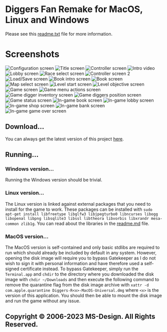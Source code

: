 # Diggers Fan Remake for MacOS, Linux and Windows
Please see this [readme.txt](/diggers/readme.txt?raw=true) file for more information.

# Screenshots
![Configuration screen](/docs/diggers/ss01.png?raw=true "Configuration screen")
![Title screen](/docs/diggers/ss02.png?raw=true "Title screen")
![Controller screen](/docs/diggers/ss03.png?raw=true "Controller screen")
![Intro video](/docs/diggers/ss04.png?raw=true "Intro video")
![Lobby screen](/docs/diggers/ss05.png?raw=true "Lobby screen")
![Race select screen](/docs/diggers/ss06.png?raw=true "Race select screen")
![Controller screen 2](/docs/diggers/ss07.png?raw=true "Controller screen 2")
![Load/Save screen](/docs/diggers/ss08.png?raw=true "Load/Save screen")
![Book intro screen](/docs/diggers/ss09.png?raw=true "Book intro screen")
![Book screen](/docs/diggers/ss10.png?raw=true "Book screen")
![Map select screen](/docs/diggers/ss11.png?raw=true "Map select screen")
![Level start screen](/docs/diggers/ss12.png?raw=true "Level start screen")
![Level objective screen](/docs/diggers/ss13.png?raw=true "Level objective screen")
![Game screen](/docs/diggers/ss14.png?raw=true "Game screen")
![Game menu actions screen](/docs/diggers/ss15.png?raw=true "Game menu actions screen")
![Game digger inventory screen](/docs/diggers/ss16.png?raw=true "Game digger inventory screen")
![Game diggers position screen](/docs/diggers/ss17.png?raw=true "Game diggers position screen")
![Game status screen](/docs/diggers/ss18.png?raw=true "Game status screen")
![In-game book screen](/docs/diggers/ss19.png?raw=true "In-game book screen")
![In-game lobby screen](/docs/diggers/ss20.png?raw=true "In-game lobby screen")
![In-game shop screen](/docs/diggers/ss21.png?raw=true "In-game shop screen")
![In-game bank screen](/docs/diggers/ss22.png?raw=true "In-game bank screen")
![In-game game over screen](/docs/diggers/ss23.png?raw=true "In-game game over screen")

## Download…
You can always get the latest version of this project [here](https://github.com/XMhat/MSEngine/releases).

## Running…
### Windows version…
Running the Windows version should be trivial.
### Linux version…
The Linux version is linked against external packages that you need to install for the game to work. These packages can be installed with `sudo apt-get install libfreetype libglfw3 libjpegturbo0 libncurses libogg libopenal libpng libsqlite3 libssl libtheora libvorbis libxrandr mesa-common zlib1g`. You can read about the libraries in the [readme.md](readme.md) file.
### MacOS version…
The MacOS version is self-contained and only basic stdlibs are required to run which should already be included by default in any system. However, opening the disk image will require you to bypass Gatekeeper as I do not wish to sign it with personal information and have therefore used a self-signed certificate instead. To bypass Gatekeeper, simply run the `Terminal.app` and `chdir` to the directory where you downloaded the disk image with `chdir ~/Downloads` and then execute the following command to remove the quarantine flag from the disk image archive with `xattr -d com.apple.quarantine Diggers-R<x>-MacOS-Universal.dmg` where `<x>` is the version of this application. You should then be able to mount the disk image and run the game without any issue.

## Copyright © 2006-2023 MS-Design. All Rights Reserved.
